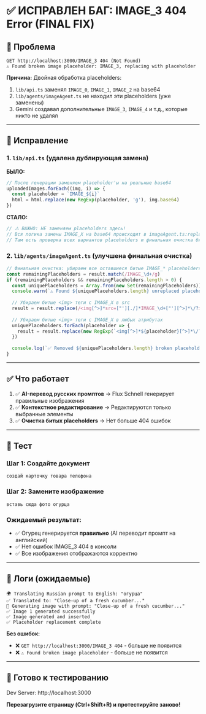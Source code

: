 # ✅ ИСПРАВЛЕН БАГ: IMAGE_3 404 Error (FINAL FIX)

## 🐛 Проблема

```
GET http://localhost:3000/IMAGE_3 404 (Not Found)
⚠️ Found broken image placeholder: IMAGE_3, replacing with placeholder
```

**Причина:** Двойная обработка placeholders:
1. `lib/api.ts` заменял `IMAGE_0`, `IMAGE_1`, `IMAGE_2` на base64
2. `lib/agents/imageAgent.ts` не находил эти placeholders (уже заменены)
3. Gemini создавал дополнительные `IMAGE_3`, `IMAGE_4` и т.д., которые никто не удалял

---

## 🔧 Исправление

### 1. `lib/api.ts` (удалена дублирующая замена)

**БЫЛО:**
```typescript
// После генерации заменяем placeholder'ы на реальные base64
uploadedImages.forEach((img, i) => {
  const placeholder = `IMAGE_${i}`
  html = html.replace(new RegExp(placeholder, 'g'), img.base64)
})
```

**СТАЛО:**
```typescript
// ⚠️ ВАЖНО: НЕ заменяем placeholders здесь!
// Вся логика замены IMAGE_X на base64 происходит в imageAgent.ts:replaceImagePlaceholders()
// Там есть проверка всех вариантов placeholders и финальная очистка битых IMAGE_*
```

### 2. `lib/agents/imageAgent.ts` (улучшена финальная очистка)

```typescript
// Финальная очистка: убираем все оставшиеся битые IMAGE_* placeholders
const remainingPlaceholders = result.match(/IMAGE_\d+/g)
if (remainingPlaceholders && remainingPlaceholders.length > 0) {
  const uniquePlaceholders = Array.from(new Set(remainingPlaceholders))
  console.warn(`⚠️ Found ${uniquePlaceholders.length} unreplaced placeholders: ${uniquePlaceholders.join(', ')}. Removing them...`)
  
  // Убираем битые <img> теги с IMAGE_X в src
  result = result.replace(/<img[^>]*src=["'][./]*IMAGE_\d+["'][^>]*\/?>/gi, '')
  
  // Убираем битые <img> теги с IMAGE_X в любых атрибутах
  uniquePlaceholders.forEach(placeholder => {
    result = result.replace(new RegExp(`<img[^>]*${placeholder}[^>]*\/?>`, 'gi'), '')
  })
  
  console.log(`✅ Removed ${uniquePlaceholders.length} broken placeholder tags`)
}
```

---

## ✅ Что работает

1. ✅ **AI-перевод русских промптов** → Flux Schnell генерирует правильные изображения
2. ✅ **Контекстное редактирование** → Редактируются только выбранные элементы
3. ✅ **Очистка битых placeholders** → Нет больше 404 ошибок

---

## 🧪 Тест

### Шаг 1: Создайте документ

```
создай карточку товара телефона
```

### Шаг 2: Замените изображение

```
вставь сюда фото огурца
```

### Ожидаемый результат:

- ✅ Огурец генерируется **правильно** (AI переводит промпт на английский)
- ✅ Нет ошибок IMAGE_3 404 в консоли
- ✅ Все изображения отображаются корректно

---

## 📝 Логи (ожидаемые)

```
🌍 Translating Russian prompt to English: "огурца"
✅ Translated to: "Close-up of a fresh cucumber..."
🎨 Generating image with prompt: "Close-up of a fresh cucumber..."
✅ Image 1 generated successfully
✅ Image generated and inserted
✅ Placeholder replacement complete
```

**Без ошибок:**
- ❌ `GET http://localhost:3000/IMAGE_3 404` - больше не появится
- ❌ `⚠️ Found broken image placeholder` - больше не появится

---

## 🚀 Готово к тестированию

Dev Server: http://localhost:3000

**Перезагрузите страницу (Ctrl+Shift+R) и протестируйте заново!**

